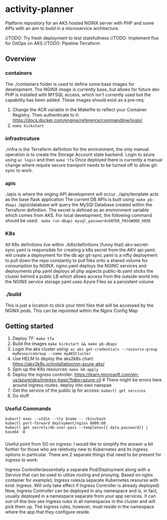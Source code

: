 # activity-planner
Platform repository for an AKS hosted NGINX server with PHP and some APIs with an aim to build in a microservice architecture.

//TODO: Try fresh deployment to test statefullness
//TODO: Implement flux for GitOps on AKS
//TODO: Pipeline Terraform

## Overview
### containers
The ./containers folder is used to define some base images for development. The NGINX image is currently base, but allows for future dev
PHP is installed with MYSQL access, which isn't currently used but the capability has been added.
These images should exist as a pre-req:
1. Change the ACR variable in the Makefile to reflect your Container Registry. Then authenticate to it: https://docs.docker.com/engine/reference/commandline/login/
2. ``` make kickstart ```

### infrastrcuture
./infra is the Terraform definition for the environment, the only manual operation is to create the Storage Account state backend.
Login to azure using ``` az login ``` and then ``` make tfa ```
Once deployed there is currently a manual change where require secure transport needs to be turned off to allow git-sync to work. 

### apis
./apis is where the onging API development will occur. 
./apis/template acts as the base flask application
The current DB APIs is built using: ``` make pb-dbapi ```
./apis/database will query the MySQl Database created within the Terraform definition. The secret is defined as an environment variable which comes from AKS. For local development, the following command should be used:  ``` make run-dbapi mysql_password=ENTER_PASSWORD_HERE```

### K8s
All K8s definitions live within ./k8s/definitions (funny that)
akv-secret-sync.yaml is responsible for creating a k8s secret from the AKV
api.yaml; will create a deployment for the db api
git-sync.yaml is a nifty deployment to pull down the repo constantly to pull files onto a shared volume for consumption by NGINX. 
nginx.yaml deploys the NGINC services and deployments
php.yaml deploys all php aspects
public-lb.yaml sticks the cluster behind a public LB which allows access from the outside world into the NGINX service
storage.yaml uses Azure Files as a persistent volume

### ./build
This is just a location to stick your html files that will be accessed by the NGINX pods. This can be repointed within the Nginx Config Map

## Getting started
1. Deploy TF: ``` make tfa ```
2. Build the images ``` make kickstart && make pb-dbapi ```
3. Login the aks cluster using: ``` az aks get-credentials --resource-group myResourceGroup --name myAKSCluster ```
4. Use HELM to deploy the aks2k8s chart: https://akv2k8s.io/installation/on-azure-aks/
5. Spin up the K8s resources: ``` make k8-apply ```
6. Deploy the ingress controller: https://learn.microsoft.com/en-us/azure/aks/ingress-basic?tabs=azure-cli # There might be errors here around ingress routes. deploy into own naespae
6. Get the service of the public ip for access: ``` kubectl get services ```
7. Do stuff

### Useful Commands
``` 
kubectl exec --stdin --tty $name -- /bin/bash
kubectl port-forward deployment/nginx 8000:80
kubectl get secrets/db-user-pass --template={{.data.password}} | base64 -D
```

###
Useful point from SO on ingress:
I would like to simplify the answer a bit further for those who are reletively new to Kubernetes and its ingress options in particular. There are 2 separate things that need to be present for ingress to work:

Ingress Controller(essentially a separate Pod/Deployment along with a Service that can be used to utilize routing and proxying. Based on nginx container for example);
Ingress rules(a separate Kubernetes resourse with kind: Ingress. Will only take effect if Ingress Controller is already deployed)
Now, Ingress Controller can be deployed in any namespace and is, in fact, usually deployed in a namespace separate from your app services. It can out-of-the-box see Ingress rules in all namespaces in the cluster and will pick them up.
The Ingress rules, however, must reside in the namespace where the app that they configure reside.